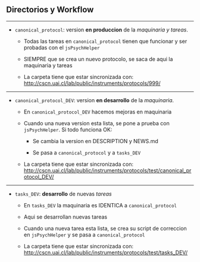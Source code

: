 ## Directorios y Workflow


---  

- `canonical_protocol`: version **en produccion** de la *maquinaria y tareas*.

  + Todas las tareas en `canonical_protocol` tienen que funcionar y ser probadas con el `jsPsychHelper`  
  
  + SIEMPRE que se crea un nuevo protocolo, se saca de aqui la maquinaria y tareas
  
  + La carpeta tiene que estar sincronizada con: http://cscn.uai.cl/lab/public/instruments/protocols/999/  
  
  
---    
  
- `canonical_protocol_DEV`: version **en desarrollo** de la *maquinaria*.
  
  + En `canonical_protocol_DEV` hacemos mejoras en maquinaria
  
  + Cuando una nueva version esta lista, se pone a prueba con `jsPsychHelper`. Si todo funciona OK:
  
    + Se cambia la version en DESCRIPTION y NEWS.md
    
    + Se pasa a `canonical_protocol` y a `tasks_DEV`
    
  + La carpeta tiene que estar sincronizada con: http://cscn.uai.cl/lab/public/instruments/protocols/test/canonical_protocol_DEV/  
  
  
---  
  
- `tasks_DEV`: **desarrollo** de nuevas *tareas*
  
  + En `tasks_DEV` la maquinaria es IDENTICA a `canonical_protocol`
  
  + Aqui se desarrollan nuevas tareas
  
  + Cuando una nueva tarea esta lista, se crea su script de correccion en `jsPsychHelper` y se pasa a `canonical_protocol`
  
  + La carpeta tiene que estar sincronizada con: http://cscn.uai.cl/lab/public/instruments/protocols/test/tasks_DEV/  
  
  
  
